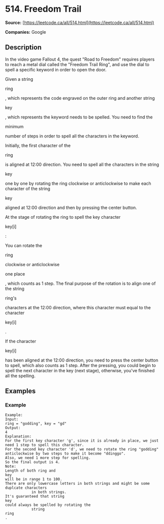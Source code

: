 # 514. Freedom Trail

**Source:** [https://leetcode.ca/all/514.html](https://leetcode.ca/all/514.html)

**Companies:** Google

## Description

In the video game Fallout 4, the quest "Road to Freedom" requires players to reach
        a metal dial called the "Freedom Trail Ring", and use the dial to spell a specific
        keyword in order to open the door.

Given a string

ring

, which represents the code engraved on the outer ring and another
        string

key

, which represents the keyword needs to be spelled. You need to find the

minimum

number of steps in order to spell all the characters in the keyword.

Initially, the first character of the

ring

is aligned at 12:00 direction. You need to
        spell all the characters in the string

key

one by one by rotating the ring clockwise
        or anticlockwise to make each character of the string

key

aligned at 12:00 direction
        and then by pressing the center button.

At the stage of rotating the ring to spell the key character

key[i]

:

You can rotate the

ring

clockwise or anticlockwise

one place

, which counts
            as 1 step. The final purpose of the rotation is to align one of the string

ring's

characters at the 12:00 direction, where this character must equal to
            the character

key[i]

.

If the character

key[i]

has been aligned at the 12:00 direction, you need to
            press the center button to spell, which also counts as 1 step. After the pressing, you
            could begin to spell the next character in the key (next stage), otherwise, you've
            finished all the spelling.

## Examples

### Example

```
Example:
Input:
ring = "godding", key = "gd"
Output:
4
Explanation:
For the first key character 'g', since it is already in place, we just need 1 step to spell this character.
For the second key character 'd', we need to rotate the ring "godding" anticlockwise by two steps to make it become "ddinggo".
Also, we need 1 more step for spelling.
So the final output is 4.
Note:
Length of both ring and
key
will be in range 1 to 100.
There are only lowercase letters in both strings and might be some duplcate characters
            in both strings.
It's guaranteed that string
key
could always be spelled by rotating the
            string
ring
.
```

